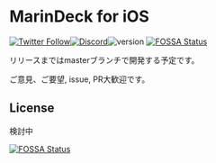 # MarinDeck for iOS

[![Twitter Follow](https://img.shields.io/twitter/follow/vitomcharm?style=flat-square)](https://twitter.com/vitomcharm)[![Discord](https://img.shields.io/badge/Discord-join-blue)](https://discord.gg/JKsqaxcnCW)![version](https://img.shields.io/badge/version-Alpha-red)
[![FOSSA Status](https://app.fossa.com/api/projects/git%2Bgithub.com%2FRiniaOkyama%2FMarinDeck4iOS.svg?type=shield)](https://app.fossa.com/projects/git%2Bgithub.com%2FRiniaOkyama%2FMarinDeck4iOS?ref=badge_shield)



リリースまではmasterブランチで開発する予定です。



ご意見、ご要望, issue, PR大歓迎です。

## License

検討中



[![FOSSA Status](https://app.fossa.com/api/projects/git%2Bgithub.com%2FRiniaOkyama%2FMarinDeck4iOS.svg?type=large)](https://app.fossa.com/projects/git%2Bgithub.com%2FRiniaOkyama%2FMarinDeck4iOS?ref=badge_large)